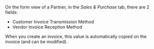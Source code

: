 On the form view of a Partner, in the *Sales & Purchase* tab, there are
2 fields:

- Customer Invoice Transmission Method
- Vendor Invoice Reception Method

When you create an invoice, this value is automatically copied on the
invoice (and can be modified).
